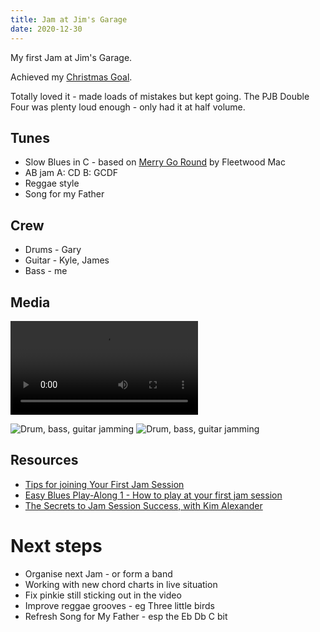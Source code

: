 ```yaml
---
title: Jam at Jim's Garage
date: 2020-12-30
---
```


My first Jam at Jim's Garage.

Achieved my [Christmas Goal](/activities/goal-blues/).

Totally loved it - made loads of mistakes but kept going. The PJB Double Four was
plenty loud enough - only had it at half volume.

## Tunes

- Slow Blues in C - based on [Merry Go Round](/tunes/merry-go-round/) by Fleetwood Mac
- AB jam A: CD B: GCDF
- Reggae style
- Song for my Father

## Crew

- Drums - Gary
- Guitar - Kyle, James
- Bass - me

## Media

<video controls="controls">
  <source type="video/mp4" src="/img/Jam.mp4"></source>
</video>

![Drum, bass, guitar jamming](/img/Jam1.jpg)
![Drum, bass, guitar jamming](/img/Jam2.jpg)

## Resources

- [Tips for joining Your First Jam Session](https://makingmusicmag.com/jam-session/)
- [Easy Blues Play-Along 1 - How to play at your first jam session](https://www.youtube.com/watch?v=Q4zM-9MsJos)
- [The Secrets to Jam Session Success, with Kim Alexander](https://www.musical-u.com/learn/secrets-jam-session-success-kim-alexander/)

# Next steps

- Organise next Jam - or form a band
- Working with new chord charts in live situation
- Fix pinkie still sticking out in the video
- Improve reggae grooves - eg Three little birds
- Refresh Song for My Father - esp the Eb Db C bit
